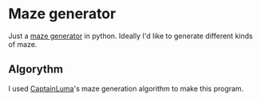 # Maze generator
Just a <ins>maze generator</ins> in python. Ideally I'd like to generate different kinds of maze.

## Algorythm
I used [CaptainLuma](https://www.youtube.com/@captainluma7991)'s maze generation algorithm to make this program.
